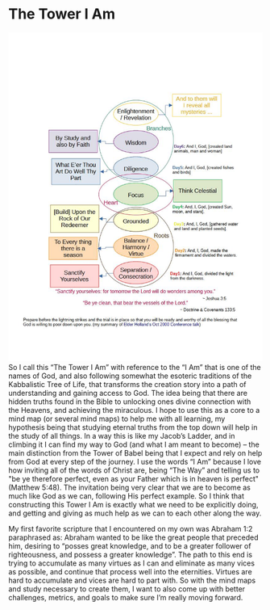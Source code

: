 # The Tower I Am
<img src="TowerIAm.jpg" />
So I call this “The Tower I Am” with reference to the “I Am” that is one of the names of God, 
and also following somewhat the esoteric traditions of the Kabbalistic Tree of Life, that transforms 
the creation story into a path of understanding and gaining access to God. The idea being that there 
are hidden truths found in the Bible to unlocking ones divine connection with the Heavens, and 
achieving the miraculous.  I hope to use this as a core to a mind map (or several mind maps) to help 
me with all learning, my hypothesis being that studying eternal truths from the top down will help in 
the study of all things. In a way this is like my Jacob’s Ladder, and in climbing it I can find my 
way to God (and what I am meant to become) – the main distinction from the Tower of Babel being that 
I expect and rely on help from God at every step of the journey. I use the words “I Am” because I love 
how inviting all of the words of Christ are, being “The Way” and telling us to "be ye therefore perfect, 
even as your Father which is in heaven is perfect" (Matthew 5:48). The invitation being very clear that 
we are to become as much like God as we can, following His perfect example. So I think that constructing 
this Tower I Am is exactly what we need to be explicitly doing, and getting and giving as much help as 
we can to each other along the way.


My first favorite scripture that I encountered on my own was Abraham 1:2 paraphrased as: Abraham wanted to be like 
the great people that preceded him, desiring to “posses great knowledge, and to be a greater follower of righteousness, 
and possess a greater knowledge”. The path to this end is trying to accumulate as many virtues as I can and eliminate 
as many vices as possible, and continue that process well into the eternities. Virtues are hard to accumulate and vices 
are hard to part with. So with the mind maps and study necessary to create them, I want to also come up with better 
challenges, metrics, and goals to make sure I’m really moving forward.

